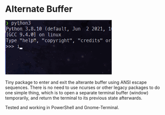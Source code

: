 Alternate Buffer
================

![Demonstration](demo.gif)

Tiny package to enter and exit the alterante buffer using ANSI escape sequences.
There is no need to use ncurses or other legacy packages to do one simple thing,
which is to open a separate terminal buffer (window) temporarily, and return the
terminal to its previous state afterwards.

Tested and working in PowerShell and Gnome-Terminal.
